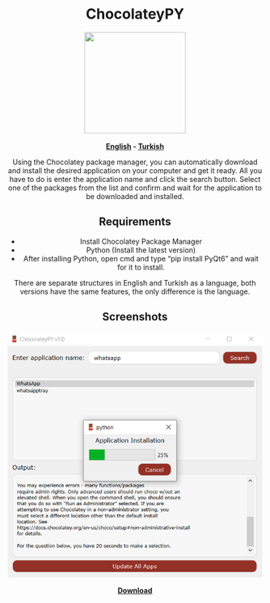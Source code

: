 <center>

# ChocolateyPY

<p align="center">
  <img src="https://github.com/shadesofdeath/ChocolateyPY/raw/main/logo.ico" width="200" height="200">
</p>

**[English](https://github.com/shadesofdeath/ChocolateyPY/blob/main/README.md) - [Turkish](https://github.com/shadesofdeath/ChocolateyPY/blob/main/README-TR.md)**

Using the Chocolatey package manager, you can automatically download and install the desired application on your computer and get it ready. All you have to do is enter the application name and click the search button. Select one of the packages from the list and confirm and wait for the application to be downloaded and installed.

## Requirements
- Install Chocolatey Package Manager
- Python (Install the latest version)
- After installing Python, open cmd and type “pip install PyQt6” and wait for it to install.

There are separate structures in English and Turkish as a language, both versions have the same features, the only difference is the language.

## Screenshots
![enter image description here](https://github.com/shadesofdeath/ChocolateyPY/raw/main/screenshots/Screenshot_1.png)

**[Download](https://github.com/shadesofdeath/ChocolateyPY/releases)**

</center>
